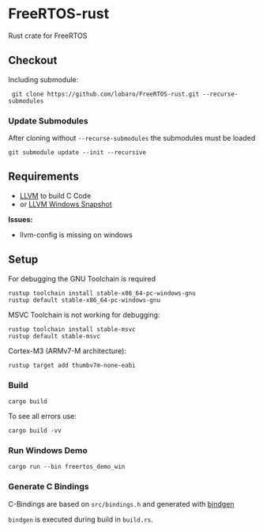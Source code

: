 # FreeRTOS-rust
Rust crate for FreeRTOS

## Checkout

Including submodule:

     git clone https://github.com/lobaro/FreeRTOS-rust.git --recurse-submodules

### Update Submodules

After cloning without `--recurse-submodules` the submodules must be loaded

    git submodule update --init --recursive

## Requirements

* [LLVM](https://releases.llvm.org/download.html) to build C Code
* or [LLVM Windows Snapshot](http://llvm.org/builds/)

**Issues:**

* llvm-config is missing on windows

## Setup

For debugging the GNU Toolchain is required

    rustup toolchain install stable-x86_64-pc-windows-gnu
    rustup default stable-x86_64-pc-windows-gnu
    
MSVC Toolchain is not working for debugging:

    rustup toolchain install stable-msvc
    rustup default stable-msvc
    
Cortex-M3 (ARMv7-M architecture):

    rustup target add thumbv7m-none-eabi

### Build

    cargo build
    
To see all errors use:

    cargo build -vv

### Run Windows Demo

    cargo run --bin freertos_demo_win

### Generate C Bindings

C-Bindings are based on `src/bindings.h` and generated with [bindgen](https://github.com/rust-lang/rust-bindgen)

`bindgen` is executed during build in `build.rs`.




